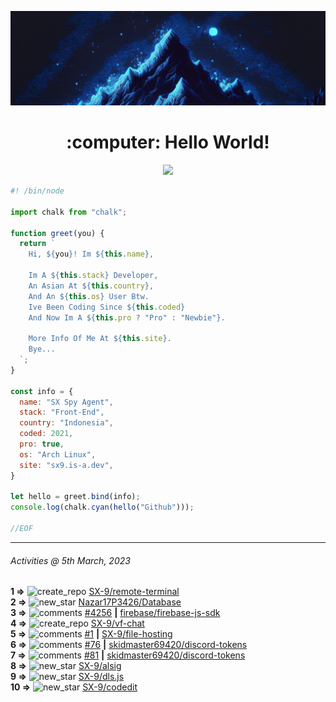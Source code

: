 ![Hello World!](banner.png)
<div align="center">
  <h1>:computer: Hello World!</h1>
  <img src="https://skillicons.dev/icons?i=vite,vue,firebase,linux,nodejs,vscode&perline=6&theme=dark">
</div>

```js
#! /bin/node

import chalk from "chalk";

function greet(you) {
  return `
    Hi, ${you}! Im ${this.name},

    Im A ${this.stack} Developer,
    An Asian At ${this.country},
    And An ${this.os} User Btw.
    Ive Been Coding Since ${this.coded}
    And Now Im A ${this.pro ? "Pro" : "Newbie"}.

    More Info Of Me At ${this.site}.
    Bye...
  `;
}

const info = {
  name: "SX Spy Agent",
  stack: "Front-End",
  country: "Indonesia",
  coded: 2021,
  pro: true,
  os: "Arch Linux",
  site: "sx9.is-a.dev",
}

let hello = greet.bind(info);
console.log(chalk.cyan(hello("Github")));

//EOF
```

---

<!--RECENT_ACTIVITY:last_update-->
###### Activities @ 5th March, 2023
<!--RECENT_ACTIVITY:last_update_end-->

<!--RECENT_ACTIVITY:start-->
**1 =>** ![create_repo](https://cdn.jsdelivr.net/gh/Readme-Workflows/Readme-Icons@main/icons/octicons/Repository.svg) [SX-9/remote-terminal](https://github.com/SX-9/remote-terminal)<br>
**2 =>** ![new_star](https://cdn.jsdelivr.net/gh/Readme-Workflows/Readme-Icons@main/icons/octicons/StarredRepositoryYellow.svg) [Nazar17P3426/Database](https://github.com/Nazar17P3426/Database)<br>
**3 =>** ![comments](https://cdn.jsdelivr.net/gh/Readme-Workflows/Readme-Icons@main/icons/octicons/Comment.svg) [#4256](https://github.com/firebase/firebase-js-sdk/issues/4256#issuecomment-1454347761) **|** [firebase/firebase-js-sdk](https://github.com/firebase/firebase-js-sdk)<br>
**4 =>** ![create_repo](https://cdn.jsdelivr.net/gh/Readme-Workflows/Readme-Icons@main/icons/octicons/Repository.svg) [SX-9/vf-chat](https://github.com/SX-9/vf-chat)<br>
**5 =>** ![comments](https://cdn.jsdelivr.net/gh/Readme-Workflows/Readme-Icons@main/icons/octicons/Comment.svg) [#1](https://github.com/SX-9/file-hosting/pull/1#issuecomment-1451049050) **|** [SX-9/file-hosting](https://github.com/SX-9/file-hosting)<br>
**6 =>** ![comments](https://cdn.jsdelivr.net/gh/Readme-Workflows/Readme-Icons@main/icons/octicons/Comment.svg) [#76](https://github.com/skidmaster69420/discord-tokens/issues/76#issuecomment-1450278892) **|** [skidmaster69420/discord-tokens](https://github.com/skidmaster69420/discord-tokens)<br>
**7 =>** ![comments](https://cdn.jsdelivr.net/gh/Readme-Workflows/Readme-Icons@main/icons/octicons/Comment.svg) [#81](https://github.com/skidmaster69420/discord-tokens/issues/81#issuecomment-1450276353) **|** [skidmaster69420/discord-tokens](https://github.com/skidmaster69420/discord-tokens)<br>
**8 =>** ![new_star](https://cdn.jsdelivr.net/gh/Readme-Workflows/Readme-Icons@main/icons/octicons/StarredRepositoryYellow.svg) [SX-9/alsig](https://github.com/SX-9/alsig)<br>
**9 =>** ![new_star](https://cdn.jsdelivr.net/gh/Readme-Workflows/Readme-Icons@main/icons/octicons/StarredRepositoryYellow.svg) [SX-9/dls.js](https://github.com/SX-9/dls.js)<br>
**10 =>** ![new_star](https://cdn.jsdelivr.net/gh/Readme-Workflows/Readme-Icons@main/icons/octicons/StarredRepositoryYellow.svg) [SX-9/codedit](https://github.com/SX-9/codedit)<br>
<!--RECENT_ACTIVITY:end-->